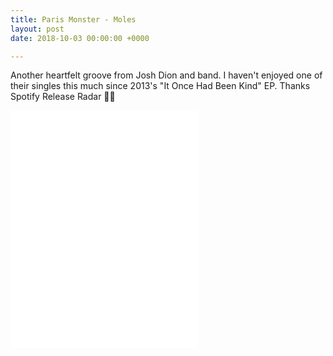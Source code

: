 ```yaml
---
title: Paris Monster - Moles
layout: post
date: 2018-10-03 00:00:00 +0000

---
```

Another heartfelt groove from Josh Dion and band. I haven't enjoyed one of their singles this much since 2013's "It Once Had Been Kind" EP. Thanks Spotify Release Radar 👋🏻

<iframe src="[https://open.spotify.com/embed/album/64nOxrg1TaHbR3KXXnZiTl](https://open.spotify.com/embed/album/64nOxrg1TaHbR3KXXnZiTl "https://open.spotify.com/embed/album/64nOxrg1TaHbR3KXXnZiTl")" width="300" height="380" frameborder="0" allowtransparency="true" allow="encrypted-media"></iframe>
